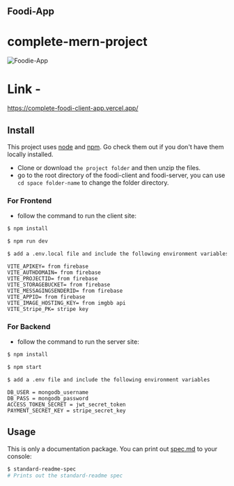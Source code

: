 ## Foodi-App 
# complete-mern-project
![Foodie-App](https://github.com/codinggaurav7/complete-foodi-client-app/assets/85605062/d81d594f-2dbb-455f-a9db-390c5791b868)

# Link - 
https://complete-foodi-client-app.vercel.app/

## Install

This project uses [node](http://nodejs.org) and [npm](https://npmjs.com). Go check them out if you don't have them locally installed.

- Clone or download `the project folder` and then unzip the files.
- go to the root directory of the foodi-client and foodi-server, you can use `cd space folder-name` to change the folder directory.

### For Frontend 
- follow the command to run the client site: 

```sh
$ npm install
```
```sh
$ npm run dev
```
```sh
$ add a .env.local file and include the following environment variables
```

```
VITE_APIKEY= from firebase
VITE_AUTHDOMAIN= from firebase
VITE_PROJECTID= from firebase
VITE_STORAGEBUCKET= from firebase
VITE_MESSAGINGSENDERID= from firebase
VITE_APPID= from firebase
VITE_IMAGE_HOSTING_KEY= from imgbb api
VITE_Stripe_PK= stripe key
```

### For Backend
- follow the command to run the server site: 
```sh
$ npm install
```
```sh
$ npm start
```
```sh
$ add a .env file and include the following environment variables
```
```
DB_USER = mongodb_username
DB_PASS = mongodb_password
ACCESS_TOKEN_SECRET = jwt_secret_token
PAYMENT_SECRET_KEY = stripe_secret_key
```

## Usage

This is only a documentation package. You can print out [spec.md](spec.md) to your console:

```sh
$ standard-readme-spec
# Prints out the standard-readme spec
```




